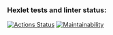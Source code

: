 ### Hexlet tests and linter status:
[![Actions Status](https://github.com/Ingwar2020/frontend-project-lvl1/workflows/hexlet-check/badge.svg)](https://github.com/Ingwar2020/frontend-project-lvl1/actions)
[![Maintainability](https://api.codeclimate.com/v1/badges/a99a88d28ad37a79dbf6/maintainability)](https://codeclimate.com/github/codeclimate/codeclimate/maintainability)